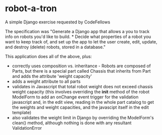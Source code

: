 # robot-a-tron

A simple Django exercise requested by CodeFellows

The specification was "Generate a Django app that allows a you to track info on robots you'd like to build. *  Decide what properties of a robot you want to keep track of, and set up the app to let the user create, edit, update, and destroy (delete) robots, stored in a database."

This application does all of the above, plus:
   * correctly uses composition vs. inheritance - Robots are composed of Parts, but there is a special part called Chassis that inherits from Part and adds the attribute 'weight capacity'
   * adds a weight attribute to all parts
   * validates in Javascript that total robot weight does not exceed chassis weight capacity (this involves overriding the __init__ method of the robot ModelForm to add an onChange event trigger for the validation javascript and, in the edit view, reading in the whole part catalog to get the weights and weight capacities, and the javascipt itself in the edit template)
   * also validates the weight limit in Django by overriding the ModelForm's clean() method, although nothing is done with any resultant ValidationError
